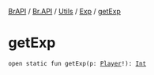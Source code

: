 [BrAPI](../../../index.md) / [Br.API](../../index.md) / [Utils](../index.md) / [Exp](index.md) / [getExp](./get-exp.md)

# getExp

`open static fun getExp(p: `[`Player`](https://hub.spigotmc.org/javadocs/spigot/org/bukkit/entity/Player.html)`!): `[`Int`](https://kotlinlang.org/api/latest/jvm/stdlib/kotlin/-int/index.html)
